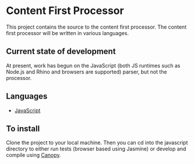 Content First Processor
=======================

This project contains the source to the content first processor. The content first processor will be written in various languages.

Current state of development
----------------------------

At present, work has begun on the JavaScript (both JS runtimes such as Node.js and Rhino and browsers are supported) parser, but not the processor.

Languages
---------

- [JavaScript][js]

To install
----------

Clone the project to your local machine. Then you can cd into the javascript directory to either run tests (browser based using Jasmine) or develop and compile using [Canopy][canopy].

[js]: https://github.com/thememphisagency/contentfirst-processor/tree/master/javascript
[canopy]: http://canopy.jcoglan.com/